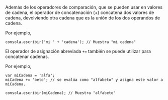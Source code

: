 Además de los operadores de comparación, que se pueden usar en valores de cadena, el operador de concatenación (+) concatena dos valores de cadena, devolviendo otra cadena que es la unión de los dos operandos de cadena.

Por ejemplo,

<InlinePlayground>

```esjs
consola.escribir('mi ' + 'cadena'); // Muestra "mi cadena"
```

</InlinePlayground>

El operador de asignación abreviada `+=` también se puede utilizar para concatenar cadenas.

Por ejemplo,

<InlinePlayground>

```esjs
var miCadena = 'alfa';
miCadena += 'beto'; // se evalúa como "alfabeto" y asigna este valor a miCadena.

consola.escribir(miCadena); // Muestra "alfabeto"
```

</InlinePlayground>
